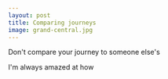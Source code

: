 ```yaml
---
layout: post
title: Comparing journeys
image: grand-central.jpg
---
```


Don't compare your journey to someone else's

I'm always amazed at how 